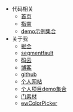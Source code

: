 * 代码相关
    * [首页](/)
    * [指南](codes/javascript/CSVToArray.md)
    * [demo示例集合](https://eveningwater.github.io/code-segment/codes/demo/index.html)
* 关于我
    * [掘金](https://juejin.im/user/4054654613988718)
    * [segmentfault](https://segmentfault.com/u/xishui_5ac9a340a5484)
    * [码云](https://gitee.com/eveningwater)
    * [博客](https://www.cnblogs.com/eveningwater/)
    * [github](https://github.com/eveningwater)
    * [个人网站](https://www.eveningwater.com/)
    * [个人项目demo集合](https://www.eveningwater.com/my-web-projects/)
    * [门素材](https://www.17sucai.com/user/800544)
    * [ewColorPicker](https://eveningwater.github.io/ew-color-picker/)
